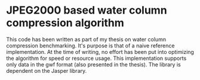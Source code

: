 # JPEG2000 based water column compression algorithm #
This code has been written as part of my thesis on water column compression benchmarking. It's purpose is that of a naive reference implementation. At the time of writing, no effort has been put into optimizing the algorithm for speed or resource usage.
This implementation supports only data in the gwf format (also presented in the thesis).
The library is dependent on the Jasper library.